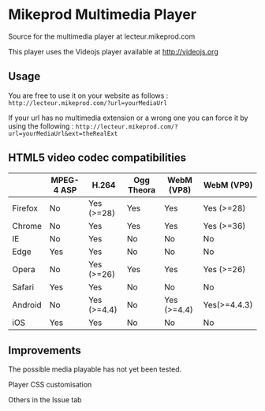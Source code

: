 # Mikeprod Multimedia Player
Source for the multimedia player at lecteur.mikeprod.com

This player uses the Videojs player available at http://videojs.org

## Usage 
You are free to use it on your website as follows : 
`http://lecteur.mikeprod.com/?url=yourMediaUrl`

If your url has no multimedia extension or a wrong one you can force it by using the following :
`http://lecteur.mikeprod.com/?url=yourMediaUrl&ext=theRealExt`

## HTML5 video codec compatibilities

|            | MPEG-4 ASP | H.264 | Ogg Theora | WebM (VP8) | WebM (VP9) |
| ---------- | ---------- | ----- | ---------- | ---------- | ---------- |
|   Firefox  | No | Yes (>=28) | Yes | Yes | Yes (>=28) |
| Chrome	 | No | Yes | Yes | Yes | Yes (>=36) |
| IE  		 | No | Yes | No | No | No |
| Edge 		 | Yes | Yes | No | No | No |
| Opera 	 | No | Yes (>=26) | Yes | Yes | Yes (>=26) |
| Safari	 | Yes | Yes | No | No | No |
| Android	 | No | Yes (>=4.4) | No | Yes (>=4.4) | Yes(>=4.4.3) |
| iOS  		 | Yes | Yes | No | No | No |

## Improvements

The possible media playable has not yet been tested.

Player CSS customisation

Others in the Issue tab
